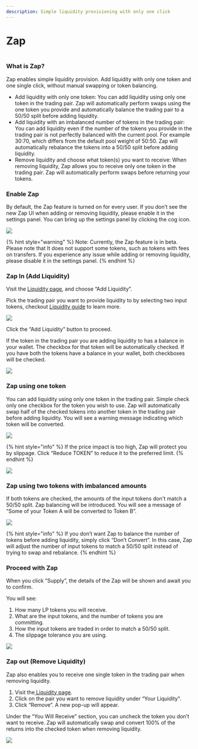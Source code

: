 ```yaml
---
description: Simple liquidity provisioning with only one click
---
```


# Zap

<img src="../../.gitbook/images/zap-0.png" alt="" data-size="original">

### What is Zap? <a href="#h.lv839zkjvd8q" id="h.lv839zkjvd8q"></a>

Zap enables simple liquidity provision. Add liquidity with only one token and one single click, without manual swapping or token balancing.

* Add liquidity with only one token: You can add liquidity using only one token in the trading pair. Zap will automatically perform swaps using the one token you provide and automatically balance the trading pair to a 50/50 split before adding liquidity.
* Add liquidity with an imbalanced number of tokens in the trading pair: You can add liquidity even if the number of the tokens you provide in the trading pair is not perfectly balanced with the current pool. For example 30:70, which differs from the default pool weight of 50:50. Zap will automatically rebalance the tokens into a 50/50 split before adding liquidity.
* Remove liquidity and choose what token(s) you want to receive: When removing liquidity, Zap allows you to receive only one token in the trading pair. Zap will automatically perform swaps before returning your tokens.

### Enable Zap <a href="#h.8q1zrb4afp7i" id="h.8q1zrb4afp7i"></a>

By default, the Zap feature is turned on for every user. If you don’t see the new Zap UI when adding or removing liquidity, please enable it in the settings panel. You can bring up the settings panel by clicking the cog icon.

![](../../.gitbook/images/zap-8.png)

{% hint style="warning" %}
Note: Currently, the Zap feature is in beta. Please note that It does not support some tokens, such as tokens with fees on transfers. If you experience any issue while adding or removing liquidity, please disable it in the settings panel.
{% endhint %}

### Zap In (Add Liquidity) <a href="#h.xp3to7fwu7s6" id="h.xp3to7fwu7s6"></a>

Visit the [Liquidity page](https://www.google.com/url?q=https://zexdex.app/liquidity\&sa=D\&source=editors\&ust=1656322371440119\&usg=AOvVaw2VaY8U4dIbBSuWStNyOgok), and choose “Add Liquidity”.

Pick the trading pair you want to provide liquidity to by selecting two input tokens, checkout [Liquidity guide](https://www.google.com/url?q=https://docs.zexdex.app/products/zexdex/liquidity-guide\&sa=D\&source=editors\&ust=1656322371440606\&usg=AOvVaw3F7VpDtyG1aV8GnmzzfMIs) to learn more.

![](<../../.gitbook/images/zap-1 (2).png>)

Click the “Add Liquidity” button to proceed.

If the token in the trading pair you are adding liquidity to has a balance in your wallet. The checkbox for that token will be automatically checked. If you have both the tokens have a balance in your wallet, both checkboxes will be checked.

![](../../.gitbook/images/zap-6.png)

### Zap using one token <a href="#h.oc5fxca1vzfj" id="h.oc5fxca1vzfj"></a>

You can add liquidity using only one token in the trading pair. Simple check only one checkbox for the token you wish to use. Zap will automatically swap half of the checked tokens into another token in the trading pair before adding liquidity. You will see a warning message indicating which token will be converted.

![](../../.gitbook/images/zap-3.png)

{% hint style="info" %}
If the price impact is too high, Zap will protect you by slippage. Click “Reduce TOKEN” to reduce it to the preferred limit.
{% endhint %}

![](../../.gitbook/images/zap-7.png)

### Zap using two tokens with imbalanced amounts <a href="#h.4k2b7plmt9t0" id="h.4k2b7plmt9t0"></a>

If both tokens are checked, the amounts of the input tokens don't match a 50/50 split. Zap balancing will be introduced. You will see a message of “Some of your Token A will be converted to Token B”.

![](<../../.gitbook/images/zap-2 (1).png>)

{% hint style="info" %}
If you don’t want Zap to balance the number of tokens before adding liquidity, simply click “Don’t Convert”. In this case, Zap will adjust the number of input tokens to match a 50/50 split instead of trying to swap and rebalance.
{% endhint %}

### Proceed with Zap <a href="#h.t4trnmo4dzno" id="h.t4trnmo4dzno"></a>

When you click “Supply”, the details of the Zap will be shown and await you to confirm.

You will see:

1. How many LP tokens you will receive.
2. What are the input tokens, and the number of tokens you are committing.
3. How the input tokens are traded in order to match a 50/50 split.
4. The slippage tolerance you are using.

![](../../.gitbook/images/zap-4.png)

### Zap out (Remove Liquidity) <a href="#h.whuk5lgc371r" id="h.whuk5lgc371r"></a>

Zap also enables you to receive one single token in the trading pair when removing liquidity.

1. Visit the[ ](https://www.google.com/url?q=https://exchange.zexdex.app/%23/pool\&sa=D\&source=editors\&ust=1656322371442758\&usg=AOvVaw2ZJPj\_97-YuUMQjQbYbfN4)[Liquidity page](https://www.google.com/url?q=https://exchange.zexdex.app/%23/pool\&sa=D\&source=editors\&ust=1656322371442948\&usg=AOvVaw39k9SD0FIdLv9GzmEv10Xz).
2. Click on the pair you want to remove liquidity under “Your Liquidity".
3. Click “Remove”. A new pop-up will appear.

Under the “You Will Receive” section, you can uncheck the token you don’t want to receive. Zap will automatically swap and convert 100% of the returns into the checked token when removing liquidity.

![](../../.gitbook/images/zap-5.png)
